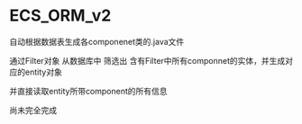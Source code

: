 # ECS_ORM_v2

自动根据数据表生成各componenet类的.java文件

通过Filter对象 从数据库中 筛选出 含有Filter中所有componnet的实体，并生成对应的entity对象

并直接读取entity所带component的所有信息

尚未完全完成

